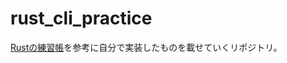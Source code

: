 # rust_cli_practice

[Rustの練習帳](https://www.oreilly.co.jp/books/9784814400584/)を参考に自分で実装したものを載せていくリポジトリ。
